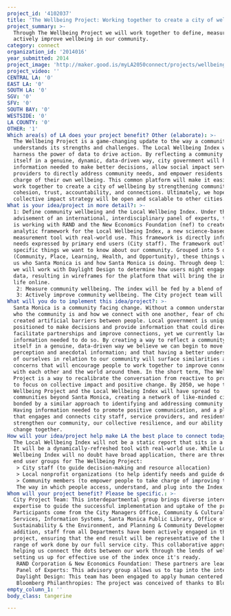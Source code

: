 ```yaml
---
project_id: '4102037'
title: 'The Wellbeing Project: Working together to create a city of wellbeing'
project_summary: >-
  Through The Wellbeing Project we will work together to define, measure, and
  actively improve wellbeing in our community.
category: connect
organization_id: '2014016'
year_submitted: 2014
project_image: 'http://maker.good.is/myLA2050connect/projects/wellbeingproject.html'
project_video: ''
CENTRAL LA: '0'
EAST LA: '0'
SOUTH LA: '0'
SGV: '0'
SFV: '0'
SOUTH BAY: '0'
WESTSIDE: '0'
LA COUNTY: '0'
OTHER: '1'
Which area(s) of LA does your project benefit? Other (elaborate): >-
  The Wellbeing Project is a game-changing update to the way a community
  understands its strengths and challenges. The Local Wellbeing Index will
  harness the power of data to drive action. By reflecting a community back to
  itself in a genuine, dynamic, data-driven way, city government will have
  information needed to make better decisions, allow social impact service
  providers to directly address community needs, and empower residents to take
  charge of their own wellbeing. This common platform will make it easier to
  work together to create a city of wellbeing by strengthening community health,
  cohesion, trust, accountability, and connections. Ultimately, we hope this
  collective impact strategy will be open and scalable to other cities.
What is your idea/project in more detail?: >-
  1: Define community wellbeing and the Local Wellbeing Index. Under the
  advisement of an international, interdisciplinary panel of experts, the City
  is working with RAND and the New Economics Foundation (nef) to create the
  analytic framework for the Local Wellbeing Index, a new science-based
  measurement tool with real-world use. This framework is directly informed by
  needs expressed by primary end users (City staff). The framework outlines
  specific things we want to know about our community. Grouped into 5 dimensions
  (Community, Place, Learning, Health, and Opportunity), these things will tell
  us who Santa Monica is and how Santa Monica is doing. Through deep listening,
  we will work with Daylight Design to determine how users might engage with the
  data, resulting in wireframes for the platform that will bring the index to
  life online.
   2: Measure community wellbeing. The index will be fed by a blend of administrative and subjective data. Using the framework, indicators will be mapped to data collected by the City and other sources, and from people via a new survey instrument. We will also explore the potential of social media as a viable source of data. RAND researchers will analyze the data and refine as needed, and develop the backend data management system. We will also build out the wireframes for the MVP version of the platform that will visualize the data, give it meaning, and engage users. 
   3: Actively improve community wellbeing. The City project team will work with RAND, nef, and Daylight Design to engage primary end users (City staff) and other user groups (community partners and residents) to identify uses for the index. The goal is to use the index to strengthen community connections, trust, accountability, and cohesion. We anticipate that the index will aid City decision-makers; assist change agents identify and provide services that meet community needs; and empower residents to take charge of improving their own wellbeing and connections with each other. The successful uptake of The Wellbeing Project and sustained use of the index will require building momentum within the community through innovative engagement strategies, including the regularly refreshed and enhanced platform that will bring the index to life online. Ultimately, we envision The Wellbeing Project as being open and scalable to other cities interested in gaining a deeper understanding of their community in order to drive collective impact strategies to improve wellbeing.
What will you do to implement this idea/project?: >-
  Santa Monica is a community facing change. Without a common understanding of
  who the community is and how we connect with one another, fear of change has
  created artificial barriers between people. Local government is uniquely
  positioned to make decisions and provide information that could directly
  facilitate partnerships and improve connections, yet we currently lack the
  information needed to do so. By creating a way to reflect a community back to
  itself in a genuine, data-driven way we believe we can begin to move beyond
  perception and anecdotal information; and that having a better understanding
  of ourselves in relation to our community will surface similarities and common
  concerns that will encourage people to work together to improve connections
  with each other and the world around them. In the short term, The Wellbeing
  Project is a way to recalibrate the conversation from reactive to proactive,
  to focus on collective impact and positive change. By 2050, we hope that The
  Wellbeing Project and the Local Wellbeing Index will have spread to
  communities beyond Santa Monica, creating a network of like-minded cities
  bonded by a similar approach to identifying and addressing community needs.
  Having information needed to promote positive communication, and a platform
  that engages and connects city staff, service providers, and residents, will
  strengthen our community, our collective resilience, and our ability to manage
  change together.
How will your idea/project help make LA the best place to connect today? In LA2050?: >-
  The Local Wellbeing Index will not be a static report that sits in a drawer.
  It will be a dynamically-refreshed tool with real-world use. While Local
  Wellbeing Index will no doubt have broad application, there are three primary
  end user groups for The Wellbeing Project:
   > City staff (to guide decision-making and resource allocation)
   > Local nonprofit organizations (to help identify needs and guide development of social impact programs) 
   > Community members (to empower people to take charge of improving their own wellbeing)
   The way in which people access, understand, and plug into the Index will be critical to the success of The Wellbeing Project. Central to this will be an engagement platform that brings the Index to life online. The north star vision for this platform includes features that will make data-driven decision making possible; give data meaning; and engage the community. Ensuring the successful uptake of the platform will require outreach strategies that will build awareness and momentum among the primary end user groups. These strategies should go beyond local government’s traditional one-way approach to outreach. By tapping into the local creative and tech sectors for ideas and implementation, outreach for The Wellbeing Project will become a community-driven effort with a broad base of support. While the ways in which end user groups are engaged may vary, they will be based on the same principles of deep listening and do-it-together collective impact.
Whom will your project benefit? Please be specific.: >-
  City Project Team: This interdepartmental group brings diverse interests and
  expertise to guide the successful implementation and uptake of the project.
  Participants come from the City Managers Office, Community & Cultural
  Services, Information Systems, Santa Monica Public Library, Office of
  Sustainability & the Environment, and Planning & Community Development. In
  addition, staff from all Departments have been actively engaged in the
  project, ensuring that the end result will be representative of the broad
  range of work done by our full service city. This collaborative approach is
  helping us connect the dots between our work through the lends of wellbeing,
  setting us up for effective use of the index once it's ready.
   RAND Corporation & New Economics Foundation: These partners are leading development of the index, including the analytic framework, survey instrument, and backend data management system. As one of the world's leading think tanks, RAND brings a depth of expertise in research, data collection & analysis. Based in the UK, the New Economics Foundation has been working at the epicenter of wellbeing research, measurement & application for decades. Working together, this team has helped the City assemble and convene an international panel of experts to advise on the project. 
   Panel of Experts: This advisory group allows us to tap into the international wellbeing knowledge bank. Panel participants represent a broad range of disciplines, including economics, behavioral science, public health, public policy, sustainability, and technology/data science.
   Daylight Design: This team has been engaged to apply human centered design principles to tease out critical questions, challenges, and opportunities inherent to this project. Through deep listening, research, and synthesis, Daylight helped us create the guiding principles and vision for how and why users would engage with the index. During the user experience visioning process, Daylight's work had a catalytic impact, helping all aspects of the project move from 'what' toward 'how.'
   Bloomberg Philanthropies: The project was conceived of thanks to Bloomberg Philanthropies Mayors Challenge, a contest to ignite innovation in local government. As 1 of 5 winning cities, Santa Monica continues to benefit from guidance and advice of this expert team.
empty_column_1: ''
body_class: tangerine

---
```

